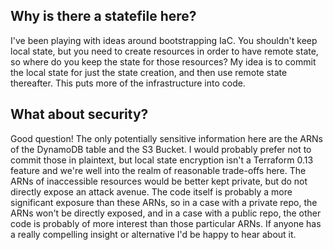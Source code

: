 ## Why is there a statefile here?
I've been playing with ideas around bootstrapping IaC. You shouldn't keep local state, but you need to create resources in order to have remote state, so where do you keep the state for those resources? My idea is to commit the local state for just the state creation, and then use remote state thereafter. This puts more of the infrastructure into code.

## What about security?
Good question! The only potentially sensitive information here are the ARNs of the DynamoDB table and the S3 Bucket. I would probably prefer not to commit those in plaintext, but local state encryption isn't a Terraform 0.13 feature and we're well into the realm of reasonable trade-offs here. The ARNs of inaccessible resources would be better kept private, but do not directly expose an attack avenue. The code itself is probably a more significant exposure than these ARNs, so in a case with a private repo, the ARNs won't be directly exposed, and in a case with a public repo, the other code is probably of more interest than those particular ARNs. If anyone has a really compelling insight or alternative I'd be happy to hear about it.
